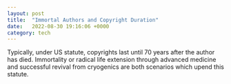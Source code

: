 ```yaml
---
layout: post
title:  "Immortal Authors and Copyright Duration"
date:   2022-08-30 19:16:06 +0000
category: tech
---
```

Typically, under US statute, copyrights last until 70 years after the author has died. Immortality or radical life extension through advanced medicine and successful revival from cryogenics are both scenarios which upend this statute. 

